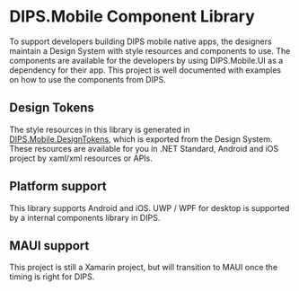 # DIPS.Mobile Component Library
To support developers building DIPS mobile native apps, the designers maintain a Design System with style resources and components to use. The components are available for the developers by using DIPS.Mobile.UI as a dependency for their app. This project is well documented with examples on how to use the components from DIPS.

## Design Tokens
The style resources in this library is generated in [DIPS.Mobile.DesignTokens](https://github.com/DIPSAS/DIPS.Mobile.DesignTokens), which is exported from the Design System. These resources are available for you in .NET Standard, Android and iOS project by xaml/xml resources or APIs.

## Platform support
This library supports Android and iOS. UWP / WPF for desktop is supported by a internal components library in DIPS.

## MAUI support
This project is still a Xamarin project, but will transition to MAUI once the timing is right for DIPS.
